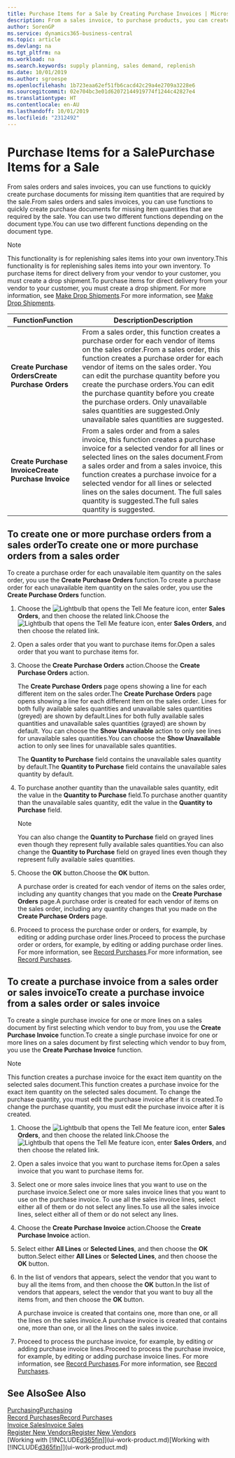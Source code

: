 ```yaml
---
title: Purchase Items for a Sale by Creating Purchase Invoices | Microsoft Docs
description: From a sales invoice, to purchase products, you can create a purchase invoice for a vendor or supplier.
author: SorenGP
ms.service: dynamics365-business-central
ms.topic: article
ms.devlang: na
ms.tgt_pltfrm: na
ms.workload: na
ms.search.keywords: supply planning, sales demand, replenish
ms.date: 10/01/2019
ms.author: sgroespe
ms.openlocfilehash: 1b723eaa62ef51fb6cacd42c29a4e2709a3228e6
ms.sourcegitcommit: 02e704bc3e01d62072144919774f1244c42827e4
ms.translationtype: HT
ms.contentlocale: en-AU
ms.lasthandoff: 10/01/2019
ms.locfileid: "2312492"
---
```

# <a name="purchase-items-for-a-sale"></a><span data-ttu-id="87a77-103">Purchase Items for a Sale</span><span class="sxs-lookup"><span data-stu-id="87a77-103">Purchase Items for a Sale</span></span>
<span data-ttu-id="87a77-104">From sales orders and sales invoices, you can use functions to quickly create purchase documents for missing item quantities that are required by the sale.</span><span class="sxs-lookup"><span data-stu-id="87a77-104">From sales orders and sales invoices, you can use functions to quickly create purchase documents for missing item quantities that are required by the sale.</span></span> <span data-ttu-id="87a77-105">You can use two different functions depending on the document type.</span><span class="sxs-lookup"><span data-stu-id="87a77-105">You can use two different functions depending on the document type.</span></span>

> [!Note]
> <span data-ttu-id="87a77-106">This functionality is for replenishing sales items into your own inventory.</span><span class="sxs-lookup"><span data-stu-id="87a77-106">This functionality is for replenishing sales items into your own inventory.</span></span> <span data-ttu-id="87a77-107">To purchase items for direct delivery from your vendor to your customer, you must create a drop shipment.</span><span class="sxs-lookup"><span data-stu-id="87a77-107">To purchase items for direct delivery from your vendor to your customer, you must create a drop shipment.</span></span> <span data-ttu-id="87a77-108">For more information, see [Make Drop Shipments](sales-how-drop-shipment.md).</span><span class="sxs-lookup"><span data-stu-id="87a77-108">For more information, see [Make Drop Shipments](sales-how-drop-shipment.md).</span></span>   

|<span data-ttu-id="87a77-109">Function</span><span class="sxs-lookup"><span data-stu-id="87a77-109">Function</span></span>|<span data-ttu-id="87a77-110">Description</span><span class="sxs-lookup"><span data-stu-id="87a77-110">Description</span></span>|
|--------|-----------|
|<span data-ttu-id="87a77-111">**Create Purchase Orders**</span><span class="sxs-lookup"><span data-stu-id="87a77-111">**Create Purchase Orders**</span></span>|<span data-ttu-id="87a77-112">From a sales order, this function creates a purchase order for each vendor of items on the sales order.</span><span class="sxs-lookup"><span data-stu-id="87a77-112">From a sales order, this function creates a purchase order for each vendor of items on the sales order.</span></span> <span data-ttu-id="87a77-113">You can edit the purchase quantity before you create the purchase orders.</span><span class="sxs-lookup"><span data-stu-id="87a77-113">You can edit the purchase quantity before you create the purchase orders.</span></span> <span data-ttu-id="87a77-114">Only unavailable sales quantities are suggested.</span><span class="sxs-lookup"><span data-stu-id="87a77-114">Only unavailable sales quantities are suggested.</span></span>
|<span data-ttu-id="87a77-115">**Create Purchase Invoice**</span><span class="sxs-lookup"><span data-stu-id="87a77-115">**Create Purchase Invoice**</span></span>|<span data-ttu-id="87a77-116">From a sales order and from a sales invoice, this function creates a purchase invoice for a selected vendor for all lines or selected lines on the sales document.</span><span class="sxs-lookup"><span data-stu-id="87a77-116">From a sales order and from a sales invoice, this function creates a purchase invoice for a selected vendor for all lines or selected lines on the sales document.</span></span> <span data-ttu-id="87a77-117">The full sales quantity is suggested.</span><span class="sxs-lookup"><span data-stu-id="87a77-117">The full sales quantity is suggested.</span></span>|

## <a name="to-create-one-or-more-purchase-orders-from-a-sales-order"></a><span data-ttu-id="87a77-118">To create one or more purchase orders from a sales order</span><span class="sxs-lookup"><span data-stu-id="87a77-118">To create one or more purchase orders from a sales order</span></span>
<span data-ttu-id="87a77-119">To create a purchase order for each unavailable item quantity on the sales order, you use the **Create Purchase Orders** function.</span><span class="sxs-lookup"><span data-stu-id="87a77-119">To create a purchase order for each unavailable item quantity on the sales order, you use the **Create Purchase Orders** function.</span></span>

1. <span data-ttu-id="87a77-120">Choose the ![Lightbulb that opens the Tell Me feature](media/ui-search/search_small.png "Tell me what you want to do") icon, enter **Sales Orders**, and then choose the related link.</span><span class="sxs-lookup"><span data-stu-id="87a77-120">Choose the ![Lightbulb that opens the Tell Me feature](media/ui-search/search_small.png "Tell me what you want to do") icon, enter **Sales Orders**, and then choose the related link.</span></span>
2. <span data-ttu-id="87a77-121">Open a sales order that you want to purchase items for.</span><span class="sxs-lookup"><span data-stu-id="87a77-121">Open a sales order that you want to purchase items for.</span></span>
3. <span data-ttu-id="87a77-122">Choose the **Create Purchase Orders** action.</span><span class="sxs-lookup"><span data-stu-id="87a77-122">Choose the **Create Purchase Orders** action.</span></span>

    <span data-ttu-id="87a77-123">The **Create Purchase Orders** page opens showing a line for each different item on the sales order.</span><span class="sxs-lookup"><span data-stu-id="87a77-123">The **Create Purchase Orders** page opens showing a line for each different item on the sales order.</span></span> <span data-ttu-id="87a77-124">Lines for both fully available sales quantities and unavailable sales quantities (greyed) are shown by default.</span><span class="sxs-lookup"><span data-stu-id="87a77-124">Lines for both fully available sales quantities and unavailable sales quantities (grayed) are shown by default.</span></span> <span data-ttu-id="87a77-125">You can choose the **Show Unavailable** action to only see lines for unavailable sales quantities.</span><span class="sxs-lookup"><span data-stu-id="87a77-125">You can choose the **Show Unavailable** action to only see lines for unavailable sales quantities.</span></span>

    <span data-ttu-id="87a77-126">The **Quantity to Purchase** field contains the unavailable sales quantity by default.</span><span class="sxs-lookup"><span data-stu-id="87a77-126">The **Quantity to Purchase** field contains the unavailable sales quantity by default.</span></span>
4. <span data-ttu-id="87a77-127">To purchase another quantity than the unavailable sales quantity, edit the value in the **Quantity to Purchase** field.</span><span class="sxs-lookup"><span data-stu-id="87a77-127">To purchase another quantity than the unavailable sales quantity, edit the value in the **Quantity to Purchase** field.</span></span>

    > [!NOTE]  
    >   <span data-ttu-id="87a77-128">You can also change the **Quantity to Purchase** field on grayed lines even though they represent fully available sales quantities.</span><span class="sxs-lookup"><span data-stu-id="87a77-128">You can also change the **Quantity to Purchase** field on grayed lines even though they represent fully available sales quantities.</span></span>
5. <span data-ttu-id="87a77-129">Choose the **OK** button.</span><span class="sxs-lookup"><span data-stu-id="87a77-129">Choose the **OK** button.</span></span>

    <span data-ttu-id="87a77-130">A purchase order is created for each vendor of items on the sales order, including any quantity changes that you made on the **Create Purchase Orders** page.</span><span class="sxs-lookup"><span data-stu-id="87a77-130">A purchase order is created for each vendor of items on the sales order, including any quantity changes that you made on the **Create Purchase Orders** page.</span></span>
7. <span data-ttu-id="87a77-131">Proceed to process the purchase order or orders, for example, by editing or adding purchase order lines.</span><span class="sxs-lookup"><span data-stu-id="87a77-131">Proceed to process the purchase order or orders, for example, by editing or adding purchase order lines.</span></span> <span data-ttu-id="87a77-132">For more information, see [Record Purchases](purchasing-how-record-purchases.md).</span><span class="sxs-lookup"><span data-stu-id="87a77-132">For more information, see [Record Purchases](purchasing-how-record-purchases.md).</span></span>


## <a name="to-create-a-purchase-invoice-from-a-sales-order-or-sales-invoice"></a><span data-ttu-id="87a77-133">To create a purchase invoice from a sales order or sales invoice</span><span class="sxs-lookup"><span data-stu-id="87a77-133">To create a purchase invoice from a sales order or sales invoice</span></span>
<span data-ttu-id="87a77-134">To create a single purchase invoice for one or more lines on a sales document by first selecting which vendor to buy from, you use the **Create Purchase Invoice** function.</span><span class="sxs-lookup"><span data-stu-id="87a77-134">To create a single purchase invoice for one or more lines on a sales document by first selecting which vendor to buy from, you use the **Create Purchase Invoice** function.</span></span>

> [!NOTE]  
>   <span data-ttu-id="87a77-135">This function creates a purchase invoice for the exact item quantity on the selected sales document.</span><span class="sxs-lookup"><span data-stu-id="87a77-135">This function creates a purchase invoice for the exact item quantity on the selected sales document.</span></span> <span data-ttu-id="87a77-136">To change the purchase quantity, you must edit the purchase invoice after it is created.</span><span class="sxs-lookup"><span data-stu-id="87a77-136">To change the purchase quantity, you must edit the purchase invoice after it is created.</span></span>  

1. <span data-ttu-id="87a77-137">Choose the ![Lightbulb that opens the Tell Me feature](media/ui-search/search_small.png "Tell me what you want to do") icon, enter **Sales Orders**, and then choose the related link.</span><span class="sxs-lookup"><span data-stu-id="87a77-137">Choose the ![Lightbulb that opens the Tell Me feature](media/ui-search/search_small.png "Tell me what you want to do") icon, enter **Sales Orders**, and then choose the related link.</span></span>
2. <span data-ttu-id="87a77-138">Open a sales invoice that you want to purchase items for.</span><span class="sxs-lookup"><span data-stu-id="87a77-138">Open a sales invoice that you want to purchase items for.</span></span>
3. <span data-ttu-id="87a77-139">Select one or more sales invoice lines that you want to use on the purchase invoice.</span><span class="sxs-lookup"><span data-stu-id="87a77-139">Select one or more sales invoice lines that you want to use on the purchase invoice.</span></span> <span data-ttu-id="87a77-140">To use all the sales invoice lines, select either all of them or do not select any lines.</span><span class="sxs-lookup"><span data-stu-id="87a77-140">To use all the sales invoice lines, select either all of them or do not select any lines.</span></span>
4. <span data-ttu-id="87a77-141">Choose the **Create Purchase Invoice** action.</span><span class="sxs-lookup"><span data-stu-id="87a77-141">Choose the **Create Purchase Invoice** action.</span></span>
5. <span data-ttu-id="87a77-142">Select either **All Lines** or **Selected Lines**, and then choose the **OK** button.</span><span class="sxs-lookup"><span data-stu-id="87a77-142">Select either **All Lines** or **Selected Lines**, and then choose the **OK** button.</span></span>  
6. <span data-ttu-id="87a77-143">In the list of vendors that appears, select the vendor that you want to buy all the items from, and then choose the **OK** button.</span><span class="sxs-lookup"><span data-stu-id="87a77-143">In the list of vendors that appears, select the vendor that you want to buy all the items from, and then choose the **OK** button.</span></span>

    <span data-ttu-id="87a77-144">A purchase invoice is created that contains one, more than one, or all the lines on the sales invoice.</span><span class="sxs-lookup"><span data-stu-id="87a77-144">A purchase invoice is created that contains one, more than one, or all the lines on the sales invoice.</span></span>
7. <span data-ttu-id="87a77-145">Proceed to process the purchase invoice, for example, by editing or adding purchase invoice lines.</span><span class="sxs-lookup"><span data-stu-id="87a77-145">Proceed to process the purchase invoice, for example, by editing or adding purchase invoice lines.</span></span> <span data-ttu-id="87a77-146">For more information, see [Record Purchases](purchasing-how-record-purchases.md).</span><span class="sxs-lookup"><span data-stu-id="87a77-146">For more information, see [Record Purchases](purchasing-how-record-purchases.md).</span></span>

## <a name="see-also"></a><span data-ttu-id="87a77-147">See Also</span><span class="sxs-lookup"><span data-stu-id="87a77-147">See Also</span></span>
[<span data-ttu-id="87a77-148">Purchasing</span><span class="sxs-lookup"><span data-stu-id="87a77-148">Purchasing</span></span>](purchasing-manage-purchasing.md)  
[<span data-ttu-id="87a77-149">Record Purchases</span><span class="sxs-lookup"><span data-stu-id="87a77-149">Record Purchases</span></span>](purchasing-how-record-purchases.md)  
[<span data-ttu-id="87a77-150">Invoice Sales</span><span class="sxs-lookup"><span data-stu-id="87a77-150">Invoice Sales</span></span>](sales-how-invoice-sales.md)  
[<span data-ttu-id="87a77-151">Register New Vendors</span><span class="sxs-lookup"><span data-stu-id="87a77-151">Register New Vendors</span></span>](purchasing-how-register-new-vendors.md)  
<span data-ttu-id="87a77-152">[Working with [!INCLUDE[d365fin](includes/d365fin_md.md)]](ui-work-product.md)</span><span class="sxs-lookup"><span data-stu-id="87a77-152">[Working with [!INCLUDE[d365fin](includes/d365fin_md.md)]](ui-work-product.md)</span></span>
